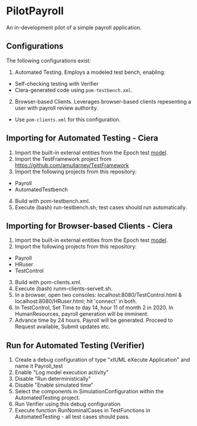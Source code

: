# PilotPayroll

An in-development pilot of a simple payroll application.
## Configurations
The following configurations exist:
1. Automated Testing.  Employs a modeled test bench, enabling:
 - Self-checking testing with Verifier
 - Ciera-generated code using `pom-testbench.xml`.
2. Browser-based Clients.  Leverages browser-based clients repesenting a user with payroll review authority.
 - Use `pom-clients.xml` for this configuration.
## Importing for Automated Testing - Ciera

1. Import the built-in external entities from the Epoch test [model](https://github.com/xtuml/models/tree/7a9fd1c3fe351b495f348a061fd10bc053991ea0/test/EpochTest).
2. Import the TestFramework project from https://github.com/amullarney/TestFramework
3. Import the following projects from this repository:
- Payroll
- AutomatedTestbench
4. Build with pom-testbench.xml.
5. Execute (bash) run-testbench.sh; test cases should run automatically.
## Importing for Browser-based Clients - Ciera
1. Import the built-in external entities from the Epoch test [model](https://github.com/xtuml/models/tree/7a9fd1c3fe351b495f348a061fd10bc053991ea0/test/EpochTest).
2. Import the following projects from this repository:
 - Payroll
 - HRuser
 - TestControl
3. Build with pom-clients.xml.
4. Execute (bash) runm-clients-servelt.sh.
5. In a browser, open two consoles: localhost:8080/TestControl.html & localhost:8080/HRuser.html; hit 'connect' in both.
6. In TestControl, Set Time to day 14, hour 11 of month 2 in 2020. In HumanResources, payroll generation will be imminent.
7. Advance time by 24 hours. Payroll will be generated. Proceed to Request available, Submit updates etc.
## Run for Automated Testing (Verifier)
1. Create a debug configuration of type "xtUML eXecute Application" and name it Payroll_test
2. Enable "Log model execution activity"
3. Disable "Run deterministically"
4. Disable "Enable simulated time"
5. Select the components in SimulationConfiguration within the AutomatedTesting project.
6. Run Verifier using this debug configuration
7. Execute function RunNominalCases in TestFunctions in AutomatedTesting - all test cases should pass.
